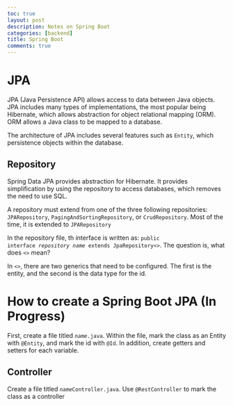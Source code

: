 ```yaml
---
toc: true
layout: post
description: Notes on Spring Boot
categories: [backend]
title: Spring Boot
comments: true
---
```


# JPA

JPA (Java Persistence API) allows access to data between Java objects. JPA includes many types of implementations, the most popular being Hibernate, which allows abstraction for object relational mapping (ORM). ORM allows a Java class to be mapped to a database. 

The architecture of JPA includes several features such as `Entity`, which persistence objects within the database. 

## Repository

Spring Data JPA provides abstraction for Hibernate. It provides simplification by using the repository to access databases, which removes the need to use SQL. 

A repository must extend from one of the three following repositories: `JPARepository`, `PagingAndSortingRepository`, or `CrudRepository`. Most of the time, it is extended to `JPARepository`

In the repository file, th interface is written as: <code>public interface <em>repository name</em> extends JpaRepository<></code>. The question is, what does `<>` mean? 

In `<>`, there are two generics that need to be configured. The first is the entity, and the second is the data type for the id. 

# How to create a Spring Boot JPA (In Progress)

First, create a file titled <code><em>name</em>.java</code>. Within the file, mark the class as an Entity with `@Entity`, and mark the id with `@Id`. In addition, create getters and setters for each variable. 

## Controller

Create a file titled <code><em>name</em>Controller.java</code>. Use `@RestController` to mark the class as a controller
